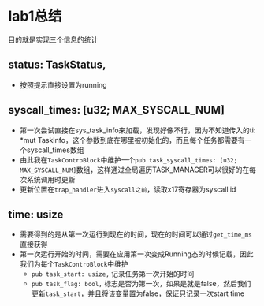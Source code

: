 # lab1总结

目的就是实现三个信息的统计

## status: TaskStatus,

* 按照提示直接设置为running

## syscall_times: [u32; MAX_SYSCALL_NUM]

* 第一次尝试直接在sys_task_info来加载，发现好像不行，因为不知道传入的ti: *mut TaskInfo，这个参数到底在哪里被初始化的，而且每个任务都需要有一个syscall_times数组
* 由此我在`TaskControBlock`中维护一个`pub task_syscall_times: [u32; MAX_SYSCALL_NUM]`数组，这样通过全局遍历TASK_MANAGER可以很好的在每次系统调用时更新
* 更新位置在`trap_handler`进入`syscall之前`，读取x17寄存器为syscall id

## time: usize

* 需要得到的是从第一次运行到现在的时间，现在的时间可以通过`get_time_ms`直接获得
* 第一次运行开始的时间，需要在应用第一次变成Running态的时候记载，因此我们为每个`TaskControBlock`中维护
  * `pub task_start: usize,` 记录任务第一次开始的时间
  * `pub task_flag: bool,` 标志是否为第一次，如果是就是false，然后我们更新`task_start`，并且将该变量置为false，保证只记录一次start time